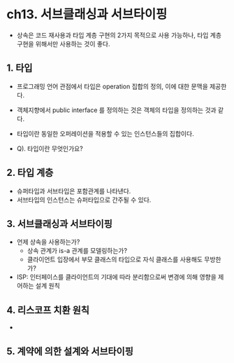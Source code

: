# ch13. 서브클래싱과 서브타이핑
- 상속은 코드 재사용과 타입 계층 구현의 2가지 목적으로 사용 가능하나, 타입 계층 구현을 위해서만 사용하는 것이 좋다.

## 1. 타입
- 프로그래밍 언어 관점에서 타입은 operation 집합의 정의, 이에 대한 문맥을 제공한다.
- 객체지향에서 public interface 를 정의하는 것은 객체의 타입을 정의하는 것과 같다.
- 타입이란 동일한 오퍼레이션을 적용할 수 있는 인스턴스들의 집합이다.

- Q). 타입이란 무엇인가요?

## 2. 타입 계층
- 슈퍼타입과 서브타입은 포함관계를 나타낸다.
- 서브타입의 인스턴스는 슈퍼타입으로 간주될 수 있다.

## 3. 서브클래싱과 서브타이핑
- 언제 상속을 사용하는가?
  - 상속 관계가 is-a 관계를 모델링하는가?
  - 클라이언트 입장에서 부모 클래스의 타입으로 자식 클래스를 사용해도 무방한가?
- ISP: 인터페이스를 클라이언트의 기대에 따라 분리함으로써 변경에 의해 영향을 제어하는 설계 원칙

## 4. 리스코프 치환 원칙
- 

## 5. 계약에 의한 설계와 서브타이핑
